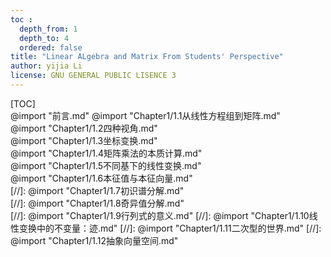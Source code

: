 ```yaml
---  
toc :
  depth_from: 1
  depth_to: 4
  ordered: false
title: "Linear ALgebra and Matrix From Students' Perspective"
author: yijia Li
license: GNU GENERAL PUBLIC LISENCE 3
--- 
```



[TOC]  
@import "前言.md"
@import "Chapter1/1.1从线性方程组到矩阵.md"  
@import "Chapter1/1.2四种视角.md"  
@import "Chapter1/1.3坐标变换.md"  
@import "Chapter1/1.4矩阵乘法的本质计算.md"  
@import "Chapter1/1.5不同基下的线性变换.md"  
@import "Chapter1/1.6本征值与本征向量.md"  
[//]: @import "Chapter1/1.7初识谱分解.md"  
[//]: @import "Chapter1/1.8奇异值分解.md"  
[//]: @import "Chapter1/1.9行列式的意义.md" 
[//]: @import "Chapter1/1.10线性变换中的不变量：迹.md"
[//]: @import "Chapter1/1.11二次型的世界.md"
[//]: @import "Chapter1/1.12抽象向量空间.md"


